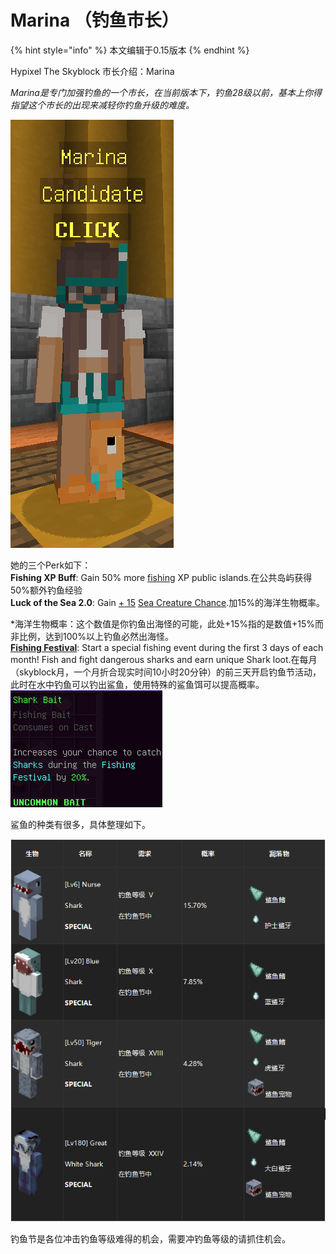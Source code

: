 # Marina （钓鱼市长）

{% hint style="info" %}
本文编辑于0.15版本
{% endhint %}

Hypixel The Skyblock 市长介绍：Marina

_Marina是专门加强钓鱼的一个市长，在当前版本下，钓鱼28级以前，基本上你得指望这个市长的出现来减轻你钓鱼升级的难度。_

![](<../.gitbook/assets/0 (2)>)

她的三个Perk如下：\
**Fishing XP Buff**: Gain 50% more [fishing](https://wiki.hypixel.net/Fishing%22%20/o%20%22Fishing) XP public islands.在公共岛屿获得50%额外钓鱼经验\
**Luck of the Sea 2.0**: Gain [+ 15](https://wiki.hypixel.net/Sea\_Creature\_Chance%22%20/o%20%22Sea%20Creature%20Chance) [Sea Creature Chance](https://wiki.hypixel.net/Sea\_Creature\_Chance%22%20/o%20%22Sea%20Creature%20Chance).加15%的海洋生物概率。

\*海洋生物概率：这个数值是你钓鱼出海怪的可能，此处+15%指的是数值+15%而非比例，达到100%以上钓鱼必然出海怪。\
[**Fishing Festival**](https://wiki.hypixel.net/Fishing\_Festival%22%20/o%20%22Fishing%20Festival): Start a special fishing event during the first 3 days of each month! Fish and fight dangerous sharks and earn unique Shark loot.在每月（skyblock月，一个月折合现实时间10小时20分钟）的前三天开启钓鱼节活动，此时在水中钓鱼可以钓出鲨鱼，使用特殊的鲨鱼饵可以提高概率。![](<../.gitbook/assets/1 (2)>)

鲨鱼的种类有很多，具体整理如下。

![](<../.gitbook/assets/2 (2)>)

钓鱼节是各位冲击钓鱼等级难得的机会，需要冲钓鱼等级的请抓住机会。

